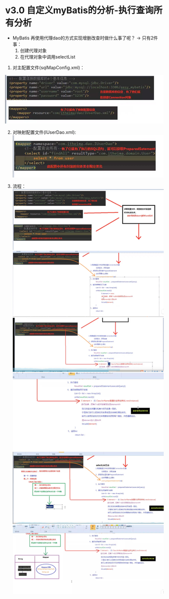 # v3.0 自定义myBatis的分析-执行查询所有分析

* MyBatis 再使用代理dao的方式实现增删改查时做什么事了呢？
-> 只有2件事：
    1. 创建代理对象
    2. 在代理对象中调用selectList

1. 对主配置文件(sqlMapConfig.xml)：

![](img/1.jpg)



2. 对映射配置文件(IUserDao.xml):
![](img/2.jpg)

3. 流程：
![](img/3.jpg)
![](img/4.jpg)
![](img/5.jpg)
![](img/6.jpg)
![](img/7.jpg)
![](img/8.jpg)